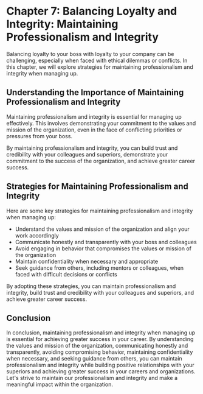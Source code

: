 Chapter 7: Balancing Loyalty and Integrity: Maintaining Professionalism and Integrity
=====================================================================================

Balancing loyalty to your boss with loyalty to your company can be challenging, especially when faced with ethical dilemmas or conflicts. In this chapter, we will explore strategies for maintaining professionalism and integrity when managing up.

Understanding the Importance of Maintaining Professionalism and Integrity
-------------------------------------------------------------------------

Maintaining professionalism and integrity is essential for managing up effectively. This involves demonstrating your commitment to the values and mission of the organization, even in the face of conflicting priorities or pressures from your boss.

By maintaining professionalism and integrity, you can build trust and credibility with your colleagues and superiors, demonstrate your commitment to the success of the organization, and achieve greater career success.

Strategies for Maintaining Professionalism and Integrity
--------------------------------------------------------

Here are some key strategies for maintaining professionalism and integrity when managing up:

* Understand the values and mission of the organization and align your work accordingly
* Communicate honestly and transparently with your boss and colleagues
* Avoid engaging in behavior that compromises the values or mission of the organization
* Maintain confidentiality when necessary and appropriate
* Seek guidance from others, including mentors or colleagues, when faced with difficult decisions or conflicts

By adopting these strategies, you can maintain professionalism and integrity, build trust and credibility with your colleagues and superiors, and achieve greater career success.

Conclusion
----------

In conclusion, maintaining professionalism and integrity when managing up is essential for achieving greater success in your career. By understanding the values and mission of the organization, communicating honestly and transparently, avoiding compromising behavior, maintaining confidentiality when necessary, and seeking guidance from others, you can maintain professionalism and integrity while building positive relationships with your superiors and achieving greater success in your careers and organizations. Let's strive to maintain our professionalism and integrity and make a meaningful impact within the organization.
